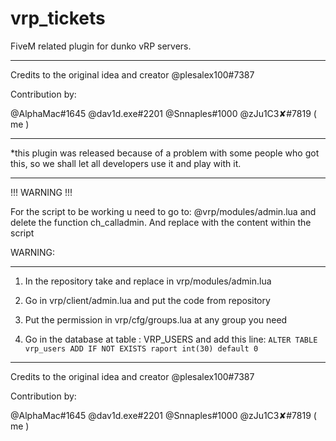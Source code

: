 # vrp_tickets
FiveM related plugin for dunko vRP servers. 

----------------------------------------------

Credits to the original idea and creator @plesalex100#7387

Contribution by: 

  @AlphaMac#1645
  @dav1d.exe#2201
  @Snnaples#1000
  @zJu1C3✘#7819 ( me )
  
----------------------------------------------
  
*this plugin was released because of a problem with some people who got this, so we shall let all developers use it and play with it.

----------------------------------------------

!!! WARNING !!!

For the script to be working u need to go to: @vrp/modules/admin.lua and delete the function ch_calladmin. 
And replace with the content within the script

WARNING: 

----------------------------------------------

1. In the repository take and replace in vrp/modules/admin.lua
2. Go in vrp/client/admin.lua and put the code from repository
3. Put the permission in vrp/cfg/groups.lua at any group you need

4. Go in the database at table : VRP_USERS and add this line:
```ALTER TABLE vrp_users ADD IF NOT EXISTS raport int(30) default 0```

----------------------------------------------

Credits to the original idea and creator @plesalex100#7387

Contribution by: 

  @AlphaMac#1645
  @dav1d.exe#2201
  @Snnaples#1000
  @zJu1C3✘#7819 ( me )
